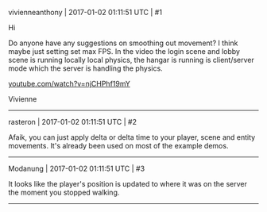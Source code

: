 vivienneanthony | 2017-01-02 01:11:51 UTC | #1

Hi

Do anyone have any suggestions on smoothing out movement? I think maybe just setting set max FPS.  In the video the login scene and lobby scene is running locally local physics, the hangar is running is client/server mode which the server is handling the physics.

[youtube.com/watch?v=njCHPhf19mY](https://www.youtube.com/watch?v=njCHPhf19mY)

Vivienne

-------------------------

rasteron | 2017-01-02 01:11:51 UTC | #2

Afaik, you can just apply delta or delta time to your player, scene and entity movements. It's already been used on most of the example demos.

-------------------------

Modanung | 2017-01-02 01:11:51 UTC | #3

It looks like the player's position is updated to where it was on the server the moment you stopped walking.

-------------------------

